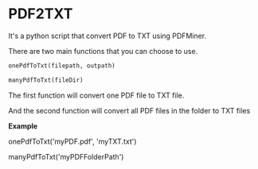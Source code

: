 # PDF2TXT

It's a python script that  convert PDF to TXT using PDFMiner. 

There are two main functions that you can choose to use.

```python
onePdfToTxt(filepath, outpath)
```

```Python
manyPdfToTxt(fileDir)
```

The first function will convert one PDF file to TXT file.

And the second function will convert all PDF files in the folder to TXT files 

**Example**

onePdfToTxt('myPDF.pdf', 'myTXT.txt')  

manyPdfToTxt('myPDFFolderPath')  